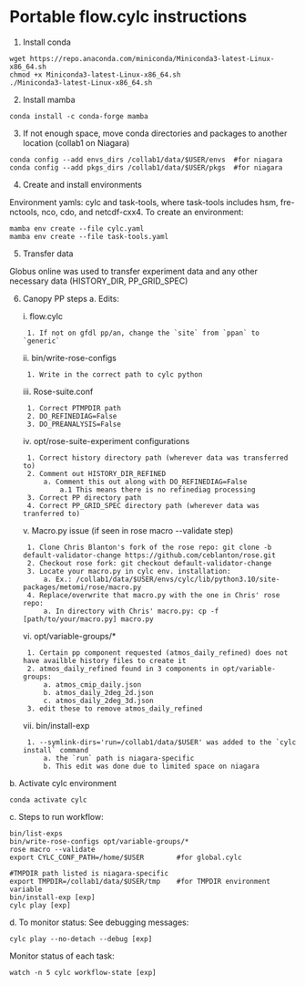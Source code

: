 # Portable flow.cylc instructions
1. Install conda
```
wget https://repo.anaconda.com/miniconda/Miniconda3-latest-Linux-x86_64.sh
chmod +x Miniconda3-latest-Linux-x86_64.sh
./Miniconda3-latest-Linux-x86_64.sh
```

2. Install mamba
```
conda install -c conda-forge mamba
```

3. If not enough space, move conda directories and packages to another location (collab1 on Niagara)
```
conda config --add envs_dirs /collab1/data/$USER/envs  #for niagara
conda config --add pkgs_dirs /collab1/data/$USER/pkgs  #for niagara
```

4. Create and install environments

Environment yamls: cylc and task-tools, where task-tools includes hsm, fre-nctools, nco, cdo, and netcdf-cxx4. To create an environment: 
```
mamba env create --file cylc.yaml
mamba env create --file task-tools.yaml
```

5. Transfer data

Globus online was used to transfer experiment data and any other necessary data (HISTORY_DIR, PP_GRID_SPEC) 

6. Canopy PP steps
a. Edits:

	i. flow.cylc
		
		1. If not on gfdl pp/an, change the `site` from `ppan` to `generic`

	ii. bin/write-rose-configs

		1. Write in the correct path to cylc python 

	iii. Rose-suite.conf

		1. Correct PTMPDIR path 
		2. DO_REFINEDIAG=False
		3. DO_PREANALYSIS=False

	iv. opt/rose-suite-experiment configurations

		1. Correct history directory path (wherever data was transferred to)
		2. Comment out HISTORY_DIR_REFINED
			a. Comment this out along with DO_REFINEDIAG=False
				a.1 This means there is no refinediag processing
		3. Correct PP directory path
		4. Correct PP_GRID_SPEC directory path (wherever data was tranferred to)

	v. Macro.py issue (if seen in rose macro --validate step)

		1. Clone Chris Blanton's fork of the rose repo: git clone -b default-validator-change https://github.com/ceblanton/rose.git
		2. Checkout rose fork: git checkout default-validator-change
		3. Locate your macro.py in cylc env. installation: 
			a. Ex.: /collab1/data/$USER/envs/cylc/lib/python3.10/site-packages/metomi/rose/macro.py
		4. Replace/overwrite that macro.py with the one in Chris' rose repo:
			a. In directory with Chris' macro.py: cp -f [path/to/your/macro.py] macro.py

	vi. opt/variable-groups/*
		
		1. Certain pp component requested (atmos_daily_refined) does not have availble history files to create it
		2. atmos_daily_refined found in 3 components in opt/variable-groups:
			a. atmos_cmip_daily.json
			b. atmos_daily_2deg_2d.json
			c. atmos_daily_2deg_3d.json
		3. edit these to remove atmos_daily_refined 

	vii. bin/install-exp

		1. --symlink-dirs='run=/collab1/data/$USER' was added to the `cylc install` command
			a. the `run` path is niagara-specific
			b. This edit was done due to limited space on niagara

b. Activate cylc environment
```
conda activate cylc
```

c. Steps to run workflow:
```
bin/list-exps
bin/write-rose-configs opt/variable-groups/*
rose macro --validate
export CYLC_CONF_PATH=/home/$USER        #for global.cylc

#TMPDIR path listed is niagara-specific 
export TMPDIR=/collab1/data/$USER/tmp    #for TMPDIR environment variable
bin/install-exp [exp]
cylc play [exp]
```
d. To monitor status:
See debugging messages:
``` 
cylc play --no-detach --debug [exp] 
```

Monitor status of each task: 
```
watch -n 5 cylc workflow-state [exp]  
```
